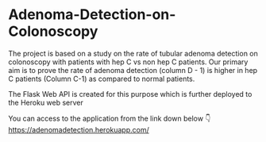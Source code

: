 # Adenoma-Detection-on-Colonoscopy
The project is based on a study on the rate of tubular adenoma detection on colonoscopy with patients with hep C vs non hep C patients. Our primary aim is to prove the rate of adenoma detection (column D - 1) is higher in hep C patients (Column C-1) as compared to normal patients. 

The Flask Web API is created for this purpose which is further deployed to the Heroku web server

You can access to the application from the link down below 👇
https://adenomadetection.herokuapp.com/
